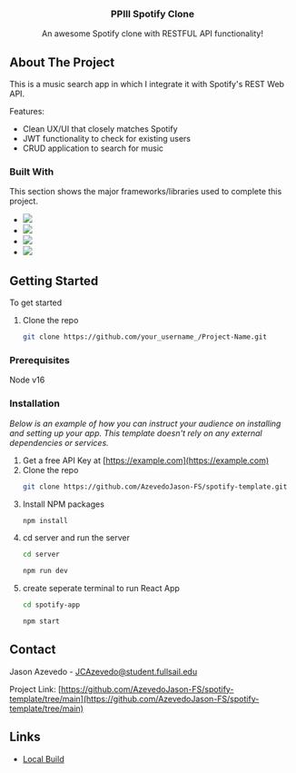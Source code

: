 <a name="readme-top"></a>



<!-- PROJECT LOGO -->
<br />
<div align="center">

  <h3 align="center">PPIII Spotify Clone</h3>

  <p align="center">
    An awesome Spotify clone with RESTFUL API functionality!
    <br />
  </p>
</div>



<!-- ABOUT THE PROJECT -->
## About The Project

This is a music search app in which I integrate it with Spotify's REST Web API. 

Features:
* Clean UX/UI that closely matches Spotify
* JWT functionality to check for existing users
* CRUD application to search for music



### Built With

This section shows the major frameworks/libraries used to complete this project.

* <img src="https://img.shields.io/badge/MongoDB-4EA94B?style=for-the-badge&logo=mongodb&logoColor=white" />
* <img src="https://img.shields.io/badge/Express.js-404D59?style=for-the-badge" />
* <img src="https://img.shields.io/badge/React-20232A?style=for-the-badge&logo=react&logoColor=61DAFB" />
* <img src="https://img.shields.io/badge/Node.js-43853D?style=for-the-badge&logo=node.js&logoColor=white" />



<!-- GETTING STARTED -->
## Getting Started

To get started

1. Clone the repo
   ```sh
   git clone https://github.com/your_username_/Project-Name.git
   ```

### Prerequisites

Node v16

### Installation

_Below is an example of how you can instruct your audience on installing and setting up your app. This template doesn't rely on any external dependencies or services._

1. Get a free API Key at [https://example.com](https://example.com)
2. Clone the repo
   ```sh
   git clone https://github.com/AzevedoJason-FS/spotify-template.git
   ```
3. Install NPM packages
   ```sh
   npm install
   ```
4. cd server and run the server
   ```sh
   cd server
   ```
   ```sh
   npm run dev
   ```
5. create seperate terminal to run React App
   ```sh
   cd spotify-app
   ```
   ```sh
   npm start
   ```



<!-- CONTACT -->
## Contact

Jason Azevedo - JCAzevedo@student.fullsail.edu

Project Link: [https://github.com/AzevedoJason-FS/spotify-template/tree/main](https://github.com/AzevedoJason-FS/spotify-template/tree/main)



<!-- ACKNOWLEDGMENTS -->
## Links

* [Local Build](http://localhost:3001/)

